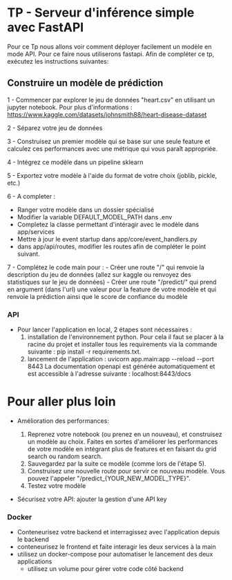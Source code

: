 # TP - Serveur d'inférence simple avec FastAPI 

Pour ce Tp nous allons voir comment déployer facilement un modèle en mode API. Pour ce faire nous utiliserons fastapi.
Afin de compléter ce tp, exécutez les instructions suivantes:

## Construire un modèle de prédiction
1 - Commencer par explorer le jeu de données "heart.csv" en utilisant un jupyter notebook.
Pour plus d'informations : https://www.kaggle.com/datasets/johnsmith88/heart-disease-dataset

2 - Séparez votre jeu de données

3 - Construisez un premier modèle qui se base sur une seule feature et calculez ces performances avec une métrique qui vous paraît appropriée.

4 - Intégrez ce modèle dans un pipeline sklearn

5 - Exportez votre modèle à l'aide du format de votre choix (joblib, pickle, etc.)

6 - A completer :
- Ranger votre modèle dans un dossier spécialisé
- Modifier la variable DEFAULT_MODEL_PATH dans .env
- Completez la classe permettant d'intéragir avec le modèle dans app/services
- Mettre à jour le event startup dans app/core/event_handlers.py
- dans app/api/routes, modifier les routes afin de compléter le point suivant.

7 - Complétez le code main pour :
    - Créer une route "/" qui renvoie la description du jeu de données (allez sur kaggle ou renvoyez des statistiques sur le jeu de données)
    - Créer une route "/predict/" qui prend en argument (dans l'url) une valeur pour la feature de votre modèle et qui renvoie la prédiction ainsi que le score de confiance du modèle
    
    
### API

- Pour lancer l'application en local, 2 étapes sont nécessaires :
    1. installation de l'environnement python. Pour cela il faut se placer à la racine du projet et
    installer tous les requirements via la commande suivante : pip install -r requirements.txt.
    2. lancement de l'application : uvicorn app.main:app --reload --port 8443
    La documentation openapi est générée automatiquement et est accessible à l'adresse suivante : localhost:8443/docs
    
# Pour aller plus loin 
- Amélioration des performances:
  1. Reprenez votre notebook (ou prenez en un nouveau), et construisez un modèle au choix. Faites en sortes d'améliorer les performances de votre modèle en intégrant plus de features et en faisant du grid search ou random search. 
  2. Sauvegardez par la suite ce modèle (comme lors de l'étape 5). 
  3. Construisez une nouvelle route pour servir ce nouveau modèle. Vous pouvez l'appeler "/predict_{YOUR_NEW_MODEL_TYPE}". 
  4. Testez votre modèle


- Sécurisez votre API: ajouter la gestion d'une API key

### Docker 
- Conteneurisez votre backend et interragissez avec l'application depuis le backend
- conteneurisez le frontend et faite interagir les deux services à la main 
- utilisez un docker-compose pour automatiser le lancement des deux applications 
  - utilisez un volume pour gérer votre code côté backend